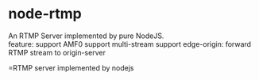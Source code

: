 node-rtmp
=========
An RTMP Server implemented by pure NodeJS.  
  feature:
  support AMF0
  support multi-stream
  support edge-origin:  forward RTMP stream to origin-server

=RTMP server implemented by nodejs 

